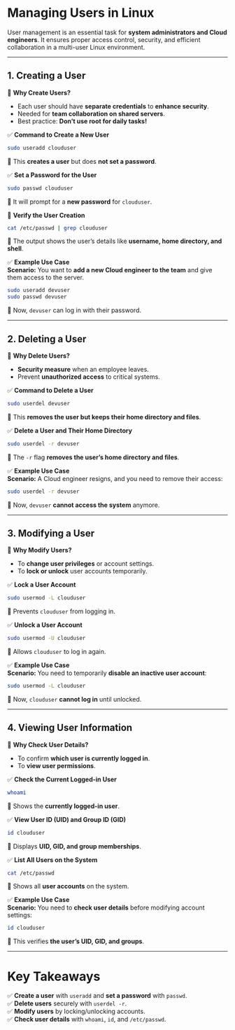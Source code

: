 # **Managing Users in Linux**

User management is an essential task for **system administrators and Cloud engineers**. It ensures proper access control, security, and efficient collaboration in a multi-user Linux environment.

---

## **1. Creating a User**

🔹 **Why Create Users?**

- Each user should have **separate credentials** to **enhance security**.
- Needed for **team collaboration on shared servers**.
- Best practice: **Don’t use root for daily tasks!**

✅ **Command to Create a New User**

```bash
sudo useradd clouduser
```

📌 This **creates a user** but does **not set a password**.

✅ **Set a Password for the User**

```bash
sudo passwd clouduser
```

📌 It will prompt for a **new password** for `clouduser`.

🔹 **Verify the User Creation**

```bash
cat /etc/passwd | grep clouduser
```

📌 The output shows the user’s details like **username, home directory, and shell**.

✅ **Example Use Case**\
**Scenario:** You want to **add a new Cloud engineer to the team** and give them access to the server.

```bash
sudo useradd devuser
sudo passwd devuser
```

📌 Now, `devuser` can log in with their password.

---

## **2. Deleting a User**

🔹 **Why Delete Users?**

- **Security measure** when an employee leaves.
- Prevent **unauthorized access** to critical systems.

✅ **Command to Delete a User**

```bash
sudo userdel devuser
```

📌 This **removes the user but keeps their home directory and files**.

✅ **Delete a User and Their Home Directory**

```bash
sudo userdel -r devuser
```

📌 The `-r` flag **removes the user’s home directory and files**.

✅ **Example Use Case**\
**Scenario:** A Cloud engineer resigns, and you need to remove their access:

```bash
sudo userdel -r devuser
```

📌 Now, `devuser` **cannot access the system** anymore.

---

## **3. Modifying a User**

🔹 **Why Modify Users?**

- To **change user privileges** or account settings.
- To **lock or unlock** user accounts temporarily.

✅ **Lock a User Account**

```bash
sudo usermod -L clouduser
```

📌 Prevents `clouduser` from logging in.

✅ **Unlock a User Account**

```bash
sudo usermod -U clouduser
```

📌 Allows `clouduser` to log in again.

✅ **Example Use Case**\
**Scenario:** You need to temporarily **disable an inactive user account**:

```bash
sudo usermod -L clouduser
```

📌 Now, `clouduser` **cannot log in** until unlocked.

---

## **4. Viewing User Information**

🔹 **Why Check User Details?**

- To confirm **which user is currently logged in**.
- To **view user permissions**.

✅ **Check the Current Logged-in User**

```bash
whoami
```

📌 Shows the **currently logged-in user**.

✅ **View User ID (UID) and Group ID (GID)**

```bash
id clouduser
```

📌 Displays **UID, GID, and group memberships**.

✅ **List All Users on the System**

```bash
cat /etc/passwd
```

📌 Shows all **user accounts** on the system.

✅ **Example Use Case**\
**Scenario:** You need to **check user details** before modifying account settings:

```bash
id clouduser
```

📌 This verifies **the user’s UID, GID, and groups**.

---

# **Key Takeaways**

✅ **Create a user** with `useradd` and **set a password** with `passwd`.\
✅ **Delete users** securely with `userdel -r`.\
✅ **Modify users** by locking/unlocking accounts.\
✅ **Check user details** with `whoami`, `id`, and `/etc/passwd`.

